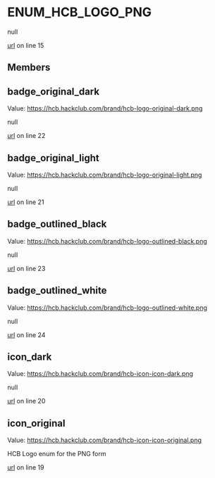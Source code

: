 # ENUM_HCB_LOGO_PNG

null 

[url](https://github.com/devramsean0/hcb.js/blob/c93c97f/src/enums/hcb_logos.ts#L15) on line 15  

## Members
## badge_original_dark
Value: https://hcb.hackclub.com/brand/hcb-logo-original-dark.png 

null 

[url](https://github.com/devramsean0/hcb.js/blob/c93c97f/src/enums/hcb_logos.ts#L22) on line 22  

## badge_original_light
Value: https://hcb.hackclub.com/brand/hcb-logo-original-light.png 

null 

[url](https://github.com/devramsean0/hcb.js/blob/c93c97f/src/enums/hcb_logos.ts#L21) on line 21  

## badge_outlined_black
Value: https://hcb.hackclub.com/brand/hcb-logo-outlined-black.png 

null 

[url](https://github.com/devramsean0/hcb.js/blob/c93c97f/src/enums/hcb_logos.ts#L23) on line 23  

## badge_outlined_white
Value: https://hcb.hackclub.com/brand/hcb-logo-outlined-white.png 

null 

[url](https://github.com/devramsean0/hcb.js/blob/c93c97f/src/enums/hcb_logos.ts#L24) on line 24  

## icon_dark
Value: https://hcb.hackclub.com/brand/hcb-icon-icon-dark.png 

null 

[url](https://github.com/devramsean0/hcb.js/blob/c93c97f/src/enums/hcb_logos.ts#L20) on line 20  

## icon_original
Value: https://hcb.hackclub.com/brand/hcb-icon-icon-original.png 


HCB Logo enum for the PNG form 

[url](https://github.com/devramsean0/hcb.js/blob/c93c97f/src/enums/hcb_logos.ts#L19) on line 19  
